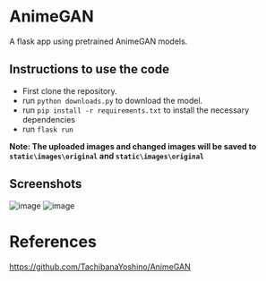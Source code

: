 # AnimeGAN

A flask app using pretrained AnimeGAN models.

## Instructions to use the code

* First clone the repository.
* run `python downloads.py` to download the model.
* run `pip install -r requirements.txt` to install the necessary dependencies
* run `flask run` 

**Note: The uploaded images and changed images will be saved to `static\images\original` and `static\images\original`**

## Screenshots

![image](https://github.com/Bhandari008/AnimeGAN/assets/103937888/86d047e6-0f1d-4898-aa78-7eadde500513)
![image](https://github.com/Bhandari008/AnimeGAN/assets/103937888/df5805c2-a9fc-4589-a437-128f2e36002c)



# References
https://github.com/TachibanaYoshino/AnimeGAN

